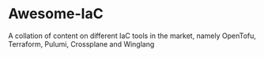 # Awesome-IaC
A collation of content on different IaC tools in the market, namely OpenTofu, Terraform, Pulumi, Crossplane and Winglang
